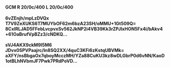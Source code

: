 #### GCM R 20/0c/400 L 20/0c/400
**6vZEnjh/mpLzDVQx**<br/>**T7V9ZeXUKS6T7MUYbOF62m6bzA23SH/oMMU+1Gt509Q=**<br/>**8CxIRLJAD5FFebLvcpvxSv562JkNP2i4VB39Kk3rZPJlxHON5Fx4i/bAkv4+61OaBrufVpBZz3/cNDKQ...**<br/><br/>
**sVJ4AKX9ckM9l5M6**<br/>**JDvx0SPVPaajrc/In8SQ2XX/4quC3KFi6zKstqUBVMk=**<br/>**aXFY/nsBbgaOx7qboyMcczMH/YZa88CuKU3kz8wDLGbrP0d6vNN/KaoD1otBLhNVbmJF7Pwk7PRdPoVD...**